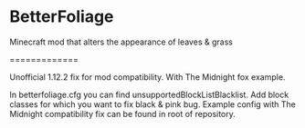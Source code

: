 BetterFoliage
=============

Minecraft mod that alters the appearance of leaves &amp; grass

=============

Unofficial 1.12.2 fix for mod compatibility. With The Midnight fox example.

In betterfoliage.cfg you can find unsupportedBlockListBlacklist. Add block classes for which you want to fix black & pink bug.
Example config with The Midnight compatibility fix can be found in root of repository.
